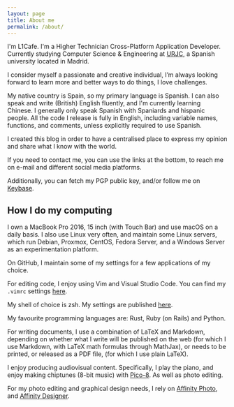 ```yaml
---
layout: page
title: About me
permalink: /about/
---
```


I'm L1Cafe. I'm a Higher Technician Cross-Platform Application Developer.
Currently studying Computer Science & Engineering at
[URJC](http://www.urjc.es/), a Spanish university located in Madrid.

I consider myself a passionate and creative individual, I’m always looking forward to learn more and
better ways to do things, I love challenges.

My native country is Spain, so my primary language is Spanish. I can also speak
and write (British) English fluently, and I'm currently learning Chinese.
I generally only speak Spanish with Spaniards and hispanic people. All the code
I release is fully in English, including variable names, functions, and
comments, unless explicitly required to use Spanish.

I created this blog in order to have a centralised place to express my opinion
and share what I know with the world.

If you need to contact me, you can use the links at the bottom, to reach me on
e-mail and different social media platforms.

Additionally, you can fetch my PGP public key, and/or follow me on
[Keybase](https://keybase.io/l1cafe).

## How I do my computing

I own a MacBook Pro 2016, 15 inch (with Touch Bar) and use macOS on a daily
basis. I also use Linux very often, and maintain some Linux servers, which run
Debian, Proxmox, CentOS, Fedora Server, and a Windows Server as an
experimentation platform.

On GitHub, I maintain some of my settings for a few applications of my choice.

For editing code, I enjoy using Vim and Visual Studio Code. You can find my `.vimrc` settings
[here](https://github.com/L1Cafe/My-Preferences/tree/master/vim).

My shell of choice is zsh. My settings are published
[here](https://github.com/L1Cafe/My-Preferences/tree/master/macOS).

My favourite programming languages are: Rust, Ruby (on Rails) and Python.

For writing documents, I use a combination of LaTeX and Markdown, depending on
whether what I write will be published on the web (for which I use Markdown,
with LaTeX math formulas through MathJax), or needs to be printed, or released
as a PDF file, (for which I use plain LaTeX).

I enjoy producing audiovisual content. Specifically, I play the piano, and enjoy making chiptunes (8-bit music) with [Pico-8](http://www.lexaloffle.com/pico-8.php). As well as photo editing.

For my photo editing and graphical design needs, I rely on
[Affinity Photo](https://affinity.serif.com/en-gb/photo/), and 
[Affinity Designer](https://affinity.serif.com/en-gb/designer/).